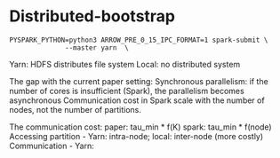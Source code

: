 # Distributed-bootstrap
    PYSPARK_PYTHON=python3 ARROW_PRE_0_15_IPC_FORMAT=1 spark-submit \
                  --master yarn  \
                  
Yarn: HDFS distributes file system
Local: no distributed system

The gap with the current paper setting:
Synchronous parallelism: if the number of cores is insufficient (Spark), the parallelism becomes asynchronous
Communication cost in Spark scale with the number of nodes, not the number of partitions. 

The communication cost:
paper: tau_min * f(K)
spark: tau_min * f(node)
  Accessing partition - Yarn: intra-node; local: inter-node (more costly)
  Communication - Yarn: 
